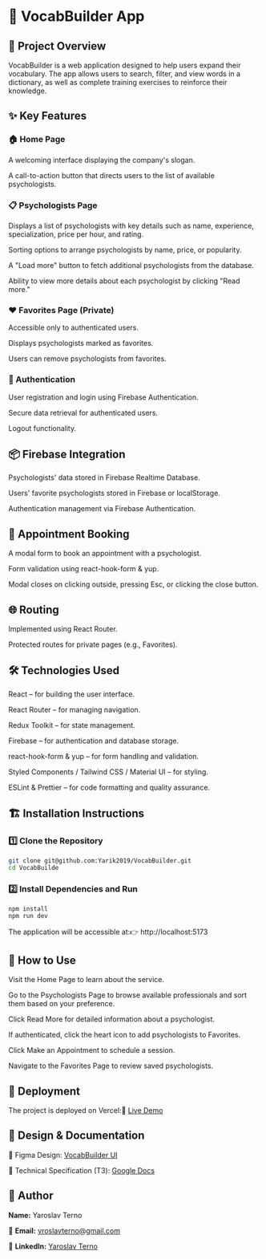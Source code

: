 # 🧠 VocabBuilder App

## 📌 Project Overview

VocabBuilder is a web application designed to help users expand their vocabulary. The app allows users to search, filter, and view words in a dictionary, as well as complete training exercises to reinforce their knowledge.

## ✨ Key Features

### 🏠 Home Page

A welcoming interface displaying the company's slogan.

A call-to-action button that directs users to the list of available psychologists.

### 📋 Psychologists Page

Displays a list of psychologists with key details such as name, experience, specialization, price per hour, and rating.

Sorting options to arrange psychologists by name, price, or popularity.

A "Load more" button to fetch additional psychologists from the database.

Ability to view more details about each psychologist by clicking "Read more."

### ❤️ Favorites Page (Private)

Accessible only to authenticated users.

Displays psychologists marked as favorites.

Users can remove psychologists from favorites.

### 🔐 Authentication

User registration and login using Firebase Authentication.

Secure data retrieval for authenticated users.

Logout functionality.

## 📦 Firebase Integration

Psychologists' data stored in Firebase Realtime Database.

Users' favorite psychologists stored in Firebase or localStorage.

Authentication management via Firebase Authentication.

## 📅 Appointment Booking

A modal form to book an appointment with a psychologist.

Form validation using react-hook-form & yup.

Modal closes on clicking outside, pressing Esc, or clicking the close button.

## 🌐 Routing

Implemented using React Router.

Protected routes for private pages (e.g., Favorites).

## 🛠 Technologies Used

React – for building the user interface.

React Router – for managing navigation.

Redux Toolkit – for state management.

Firebase – for authentication and database storage.

react-hook-form & yup – for form handling and validation.

Styled Components / Tailwind CSS / Material UI – for styling.

ESLint & Prettier – for code formatting and quality assurance.

## 🏗 Installation Instructions

### 1️⃣ Clone the Repository

```sh
git clone git@github.com:Yarik2019/VocabBuilder.git
cd VocabBuilde
```

### 2️⃣ Install Dependencies and Run

```sh
npm install
npm run dev
```

The application will be accessible at:👉 http://localhost:5173

## 📖 How to Use

Visit the Home Page to learn about the service.

Go to the Psychologists Page to browse available professionals and sort them based on your preference.

Click Read More for detailed information about a psychologist.

If authenticated, click the heart icon to add psychologists to Favorites.

Click Make an Appointment to schedule a session.

Navigate to the Favorites Page to review saved psychologists.

## 🚀 Deployment

The project is deployed on Vercel:🔗 [Live Demo](https://psychologists-services-sepia.vercel.app/)

## 🎨 Design & Documentation
 🔗 Figma Design: [VocabBuilder UI]([https://www.figma.com/file/I5vjNb0NsJOpQRnRpMloSY/Psychologists.Services?type=design&node-id=0-1&mode=design&t=4zfT2zFANRbp1fCK-0](https://www.figma.com/file/XRhVBdCX1wPyzCRA567kud/VocabBuilder?type=design&node-id=0-1&mode=design&t=Aa7GiCvVIpx6Nvi5-0))
 
 📄 Technical Specification (TЗ): [Google Docs]([https://docs.google.com/document/d/1PrTxBn6HQbb0Oz17g5_zvyLGIOZg0TIP3HPaEEp6ZLs/edit?tab=t.0](https://docs.google.com/spreadsheets/d/15zCxbWA7ubDmFzjmzzXe6ysiHVMd4iD2PcZ7ilN2gRc/edit?gid=1060862504#gid=1060862504))

## 👤 Author
**Name:** Yaroslav Terno  

📧 **Email:** yroslavterno@gmail.com 

🔗 **LinkedIn:** [Yaroslav Terno](https://www.linkedin.com/in/yaroslav-terno)  

